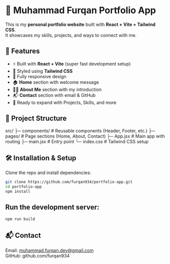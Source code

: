 # 🚀 Muhammad Furqan Portfolio App

This is my **personal portfolio website** built with **React + Vite + Tailwind CSS**.  
It showcases my skills, projects, and ways to connect with me.

## 📌 Features
- ⚡ Built with **React + Vite** (super fast development setup)
- 🎨 Styled using **Tailwind CSS**
- 📱 Fully responsive design
- 🏠 **Home** section with welcome message
- 👨‍💻 **About Me** section with my introduction
- 📬 **Contact** section with email & GitHub
- 🚀 Ready to expand with Projects, Skills, and more

## 📂 Project Structure
src/
├─ components/ # Reusable components (Header, Footer, etc.)
├─ pages/ # Page sections (Home, About, Contact)
├─ App.jsx # Main app with routing
├─ main.jsx # Entry point
└─ index.css # Tailwind CSS setup


## 🛠️ Installation & Setup
Clone the repo and install dependencies:

```bash
git clone https://github.com/furqan934/portfolio-app.git
cd portfolio-app
npm install
```
## Run the development server:
```bash
npm run build
```
## 📬 Contact
Email: muhammad.furqan.dev@gmail.com <br>
GitHub: github.com/furqan934

